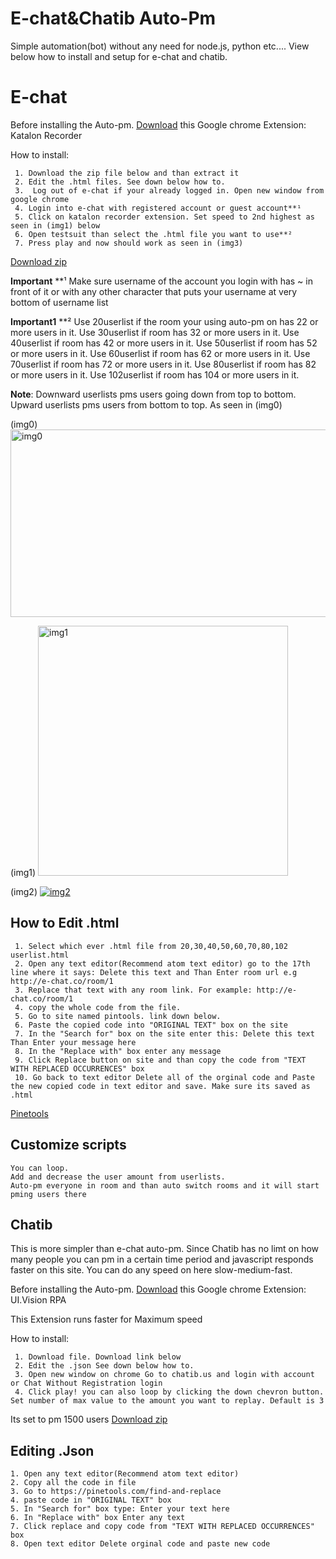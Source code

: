 # E-chat&Chatib Auto-Pm 


 Simple automation(bot) without any need for node.js, python etc....
View below how to install and setup for e-chat and chatib.

# E-chat

Before installing the Auto-pm. [Download](https://chrome.google.com/webstore/detail/katalon-recorder-selenium/ljdobmomdgdljniojadhoplhkpialdid "Download") this Google chrome Extension:  Katalon Recorder 

How to install:

```
 1. Download the zip file below and than extract it   
 2. Edit the .html files. See down below how to.
 3.  Log out of e-chat if your already logged in. Open new window from google chrome
 4. Login into e-chat with registered account or guest account**¹
 5. Click on katalon recorder extension. Set speed to 2nd highest as seen in (img1) below
 6. Open testsuit than select the .html file you want to use**²
 7. Press play and now should work as seen in (img3)   
```
 [Download zip](https://srv-file5.gofile.io/download/lO2EQe/auto-pm-files.zip "Download")

**Important** **¹ Make sure username of the account you login with has ~ in front of it or with any other character that puts your username at very bottom of username list   

**Important1** **² Use 20userlist if the room your using auto-pm on has 22 or more users in it. Use 30userlist if room has 32 or more users in it. Use 40userlist if room has 42 or more users in it. Use 50userlist if room has 52 or more users in it. Use 60userlist if room has 62 or more users in it. Use 70userlist if room has 72 or more users in it.  Use 80userlist if room has 82 or more users in it. Use 102userlist if room has 104 or more users in it.

**Note**: Downward userlists pms users going down from top to bottom. Upward userlists pms users from bottom to top. As seen in (img0)

(img0)
<img src="https://i.ibb.co/FB0M2HS/Userdown-up.png" alt="img0" width="600" height="300">





 (img1)
<img src="https://i.ibb.co/vqvDN2t/setspeed1.png" alt="img1" width="400" height="400">




(img2)
<a href="https://imgflip.com/gif/3n0gwi"><img src="https://i.imgflip.com/3n0gwi.gif" title="img2"/></a>





## How to Edit .html

```
 1. Select which ever .html file from 20,30,40,50,60,70,80,102 userlist.html
 2. Open any text editor(Recommend atom text editor) go to the 17th line where it says: Delete this text and Than Enter room url e.g http://e-chat.co/room/1
 3. Replace that text with any room link. For example: http://e-chat.co/room/1
 4. copy the whole code from the file.
 5. Go to site named pintools. link down below.
 6. Paste the copied code into "ORIGINAL TEXT" box on the site
 7. In the "Search for" box on the site enter this: Delete this text Than Enter your message here
 8. In the "Replace with" box enter any message
 9. Click Replace button on site and than copy the code from "TEXT WITH REPLACED OCCURRENCES" box
 10. Go back to text editor Delete all of the orginal code and Paste the new copied code in text editor and save. Make sure its saved as .html          
```
[Pinetools](https://pinetools.com/find-and-replace)

##  Customize scripts
```
You can loop.
Add and decrease the user amount from userlists. 
Auto-pm everyone in room and than auto switch rooms and it will start pming users there 
```
##  
##  



## Chatib

This is more simpler than e-chat auto-pm. Since Chatib has no limt on how many people you can pm in a certain time period and javascript responds faster on this site. You can do any speed on here slow-medium-fast.

Before installing the Auto-pm. [Download](https://chrome.google.com/webstore/detail/uivision-rpa/gcbalfbdmfieckjlnblleoemohcganoc) this Google chrome Extension: UI.Vision RPA

This Extension runs faster for Maximum speed

How to install:

```
 1. Download file. Download link below
 2. Edit the .json See down below how to.
 3. Open new window on chrome Go to chatib.us and login with account or Chat Without Registration login
 4. Click play! you can also loop by clicking the down chevron button. Set number of max value to the amount you want to replay. Default is 3

```
Its set to pm 1500 users 
[Download zip](https://srv-file5.gofile.io/download/kEp8Gy/Chatbi-auto-pm.json.zip)


## Editing .Json

```
1. Open any text editor(Recommend atom text editor)
2. Copy all the code in file
3. Go to https://pinetools.com/find-and-replace
4. paste code in "ORIGINAL TEXT" box
5. In "Search for" box type: Enter your text here
6. In "Replace with" box Enter any text
7. Click replace and copy code from "TEXT WITH REPLACED OCCURRENCES" box
8. Open text editor Delete orginal code and paste new code

```



